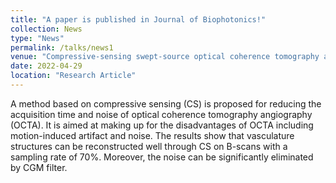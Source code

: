 ```yaml
---
title: "A paper is published in Journal of Biophotonics!"
collection: News
type: "News"
permalink: /talks/news1
venue: "Compressive‐sensing swept‐source optical coherence tomography angiography with reduced noise, Journal of Biophotonics"
date: 2022-04-29
location: "Research Article"
---
```


A method based on compressive sensing (CS) is proposed for reducing the acquisition time and noise of optical coherence tomography angiography (OCTA). It is aimed at making up for the disadvantages of OCTA including motion-induced artifact and noise. The results show that vasculature structures can be reconstructed well through CS on B-scans with a sampling rate of 70%. Moreover, the noise can be significantly eliminated by CGM filter. 
